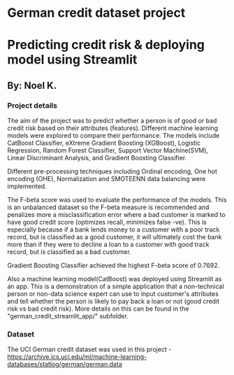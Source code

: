 # German credit dataset project

# Predicting credit risk & deploying model using Streamlit #

## By: Noel K. ##

### Project details ###

The aim of the project was to predict whether a person is of good or bad credit risk based on their attributes (features). Different machine learning models were explored to compare their performance. 
The models include CatBoost Classifier, eXtreme Gradient Boosting (XGBoost), Logistic Regression, Random Forest Classifier, Support Vector Machine(SVM), Linear Discriminant Analysis,  and Gradient Boosting Classifier.

Different pre-processing techniques including Ordinal encoding, One hot encoding (OHE), Normalization and SMOTEENN data balancing were implemented.

The F-beta score was used to evaluate the performance of the models. This is an unbalanced dataset so the F-beta measure is recommended and penalizes more a misclassification error where a bad customer is marked to have good credit score (optimizes recall, minimizes false -ve).
This is especially because if a bank lends money to a customer with a poor track record, but is classified as a good customer, it will ultimately cost the bank more than if they were to decline a loan to a customer with good track record, but is classified as a bad customer.

Gradient Boosting Classifier achieved the highest F-beta score of 0.7692.

Also a machine learning model(CatBoost) was deployed using Streamlit as an app. This is a demonstration of a simple application that a non-technical person or non-data science expert can use to input customer's attributes and tell whether the person is likely to pay back a loan or not (good credit risk vs bad credit risk). More details on this can be found in the "german_credit_streamlit_app/" subfolder.

### Dataset ###
The UCI German credit dataset was used in this project - https://archive.ics.uci.edu/ml/machine-learning-databases/statlog/german/german.data



